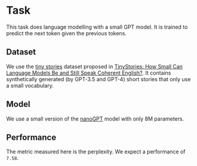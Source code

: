 # Task

This task does language modelling with a small GPT model. It is trained to predict the next token given the previous tokens.

## Dataset

We use the [tiny stories](https://huggingface.co/datasets/roneneldan/TinyStories) dataset proposed in [TinyStories: How Small Can Language Models Be and Still Speak Coherent English?](https://arxiv.org/abs/2305.07759). It contains synthetically generated (by GPT-3.5 and GPT-4) short stories that only use a small vocabulary.

## Model

We use a small version of the [nanoGPT](https://github.com/karpathy/nanoGPT) model with only 8M parameters.

## Performance

The metric measured here is the perplexity. We expect a performance of `7.58`.

